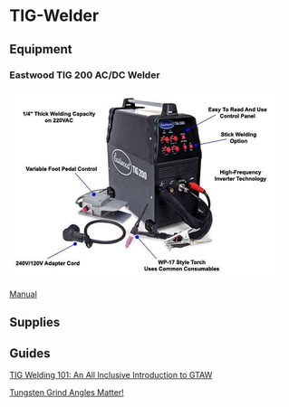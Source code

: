 # TIG-Welder

## Equipment

### Eastwood TIG 200 AC/DC Welder

![](../.gitbook/assets/image%20%2818%29.png)

[Manual](https://drive.google.com/open?id=1ZLkREWRh46expOI14z1Ztg3klk2MtHm_)

## Supplies

## Guides

[TIG Welding 101: An All Inclusive Introduction to GTAW](https://www.youtube.com/watch?v=gCCdiksvXMU)

[Tungsten Grind Angles Matter!](https://www.youtube.com/watch?v=LTb9HLoWTWA)

